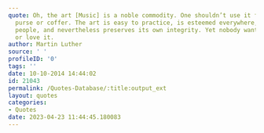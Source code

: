 ```yaml
---
quote: Oh, the art [Music] is a noble commodity. One shouldn’t use it for pay, for
  purse or coffer. The art is easy to practice, is esteemed everywhere, benefits all
  people, and nevertheless preserves its own integrity. Yet nobody wants to learn
  or love it.
author: Martin Luther
source: ' '
profileID: '0'
tags: ''
date: 10-10-2014 14:44:02
id: 21043
permalink: /Quotes-Database/:title:output_ext
layout: quotes
categories:
- Quotes
date: 2023-04-23 11:44:45.180083
---
```

